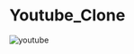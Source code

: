 # Youtube_Clone

![youtube](https://github.com/Simran02Singh/Youtube_Clone/assets/97692077/43402950-e5c3-45ff-afd9-a881b2b7b2ad)
